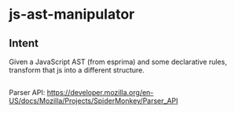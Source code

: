 # js-ast-manipulator

## Intent

Given a JavaScript AST (from esprima) and some declarative rules, transform that js into a different structure.

##

Parser API: https://developer.mozilla.org/en-US/docs/Mozilla/Projects/SpiderMonkey/Parser_API
